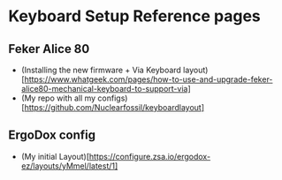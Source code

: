 # Keyboard Setup Reference pages

## Feker Alice 80

- (Installing the new firmware + Via Keyboard layout)[https://www.whatgeek.com/pages/how-to-use-and-upgrade-feker-alice80-mechanical-keyboard-to-support-via]
- (My repo with all my configs)[https://github.com/Nuclearfossil/keyboardlayout]

## ErgoDox config

- (My initial Layout)[https://configure.zsa.io/ergodox-ez/layouts/yMmel/latest/1]
